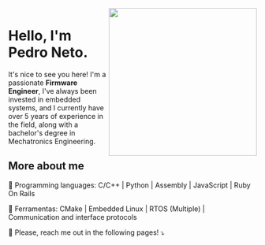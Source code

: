 <img src="https://www.volansys.com/wp-content/uploads/2022/12/Embedded-Firmware-Development.png" min-width="300px" max-width="300px" width="300px" align="right">

# Hello, I'm Pedro Neto.

It's nice to see you here! I'm a passionate <strong>Firmware Engineer</strong>, I've always been invested in embedded systems, and I currently have over 5 years of experience in the field, along with a bachelor's degree in Mechatronics Engineering.

## More about me

<p align="left">
  🦄 Programming languages: C/C++ | Python | Assembly | JavaScript | Ruby On Rails
</p>

<p align="left">
  💼 Ferramentas: CMake | Embedded Linux | RTOS (Multiple) | Communication and interface protocols
</p>

<p align="left">
  💌 Please, reach me out in the following pages! ⤵️
</p>

<p align="left">
  <a href="#" alt="Gmail">
  <a href="mailto:pedro.adoneto@gmail.com" target="_blank"><img src="https://img.shields.io/badge/-Gmail-FF0000?style=flat-square&labelColor=FF0000&logo=gmail&logoColor=white&link=[]" height="15" ></a>
      
  <a href="#" alt="LinkedIn">
  <a href="https://www.linkedin.com/in/pedroneto1209/" target="_blank"><img src="https://img.shields.io/badge/-Linkedin-0e76a8?style=flat-square&logo=Linkedin&logoColor=white&link=[]" height="15" ></a>
  

  <a href="#" alt="WhatsApp">
  <a href="https://wa.me/558296446373" target="_blank"><img src="https://img.shields.io/badge/-WhatsApp-25d366?style=flat-square&labelColor=25d366&logo=whatsapp&logoColor=white&link=[]" height="15" ></a>
</p>


